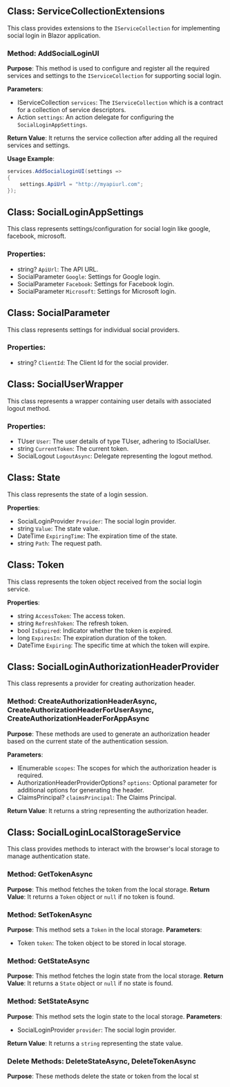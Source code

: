 ## Class: ServiceCollectionExtensions
This class provides extensions to the `IServiceCollection` for implementing social login in Blazor application.

### Method: AddSocialLoginUI
**Purpose**: This method is used to configure and register all the required services and settings to the `IServiceCollection` for supporting social login.

**Parameters**: 
- IServiceCollection `services`: The `IServiceCollection` which is a contract for a collection of service descriptors.
- Action<SocialLoginAppSettings> `settings`: An action delegate for configuring the `SocialLoginAppSettings`.

**Return Value**: It returns the service collection after adding all the required services and settings.

**Usage Example**:
```csharp
services.AddSocialLoginUI(settings =>
{
    settings.ApiUrl = "http://myapiurl.com";
});
```

## Class: SocialLoginAppSettings
This class represents settings/configuration for social login like google, facebook, microsoft.

### Properties:
- string? `ApiUrl`: The API URL.
- SocialParameter `Google`: Settings for Google login.
- SocialParameter `Facebook`: Settings for Facebook login.
- SocialParameter `Microsoft`: Settings for Microsoft login.

## Class: SocialParameter
This class represents settings for individual social providers.

### Properties:
- string? `ClientId`: The Client Id for the social provider.

## Class: SocialUserWrapper
This class represents a wrapper containing user details with associated logout method.

### Properties:
- TUser `User`: The user details of type TUser, adhering to ISocialUser.
- string `CurrentToken`: The current token.
- SocialLogout `LogoutAsync`: Delegate representing the logout method.

## Class: State
This class represents the state of a login session.

**Properties**:
- SocialLoginProvider `Provider`: The social login provider.
- string `Value`: The state value.
- DateTime `ExpiringTime`: The expiration time of the state.
- string `Path`: The request path.

## Class: Token
This class represents the token object received from the social login service.

**Properties**:
- string `AccessToken`: The access token.
- string `RefreshToken`: The refresh token.
- bool `IsExpired`: Indicator whether the token is expired.
- long `ExpiresIn`: The expiration duration of the token.
- DateTime `Expiring`: The specific time at which the token will expire.

## Class: SocialLoginAuthorizationHeaderProvider
This class represents a provider for creating authorization header.

### Method: CreateAuthorizationHeaderAsync, CreateAuthorizationHeaderForUserAsync, CreateAuthorizationHeaderForAppAsync
**Purpose**: These methods are used to generate an authorization header based on the current state of the authentication session.

**Parameters**: 
- IEnumerable<string> `scopes`: The scopes for which the authorization header is required.
- AuthorizationHeaderProviderOptions? `options`: Optional parameter for additional options for generating the header.
- ClaimsPrincipal? `claimsPrincipal`: The Claims Principal.

**Return Value**: It returns a string representing the authorization header.

## Class: SocialLoginLocalStorageService
This class provides methods to interact with the browser's local storage to manage authentication state.

### Method: GetTokenAsync
**Purpose**: This method fetches the token from the local storage.
**Return Value**: It returns a `Token` object or `null` if no token is found.

### Method: SetTokenAsync
**Purpose**: This method sets a `Token` in the local storage.
**Parameters**: 
- Token `token`: The token object to be stored in local storage.

### Method: GetStateAsync
**Purpose**: This method fetches the login state from the local storage.
**Return Value**: It returns a `State` object or `null` if no state is found.

### Method: SetStateAsync
**Purpose**: This method sets the login state to the local storage.
**Parameters**: 
- SocialLoginProvider `provider`: The social login provider.

**Return Value**: It returns a `string` representing the state value.

### Delete Methods: DeleteStateAsync, DeleteTokenAsync
**Purpose**: These methods delete the state or token from the local st